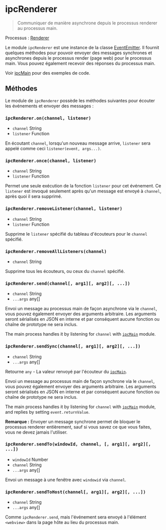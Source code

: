 # ipcRenderer

> Communiquer de manière asynchrone depuis le processus renderer au processus main.

Processus : [Renderer](../glossary.md#renderer-process)

Le module `ipcRenderer` est une instance de la classe [EventEmitter](https://nodejs.org/api/events.html#events_class_eventemitter). Il fournit quelques méthodes pour pouvoir envoyer des messages synchrones et asynchrones depuis le processus render (page web) pour le processus main. Vous pouvez également recevoir des réponses du processus main.

Voir [ipcMain](ipc-main.md) pour des exemples de code.

## Méthodes

Le module de `ipcRenderer` possède les méthodes suivantes pour écouter les événements et envoyer des messages :

### `ipcRenderer.on(channel, listener)`

* `channel` String
* `listener` Function

En écoutant `channel`, lorsqu'un nouveau message arrive, `listener` sera appelé comme ceci `listener(event, args...)`.

### `ipcRenderer.once(channel, listener)`

* `channel` String
* `listener` Function

Permet une seule exécution de la fonction `listener` pour cet événement. Ce `listener` est invoqué seulement après qu'un message est envoyé à `channel`, après quoi il sera supprimé.

### `ipcRenderer.removeListener(channel, listener)`

* `channel` String
* `listener` Function

Supprime le `listener` spécifié du tableau d'écouteurs pour le `channel` spécifié.

### `ipcRenderer.removeAllListeners(channel)`

* `channel` String

Supprime tous les écouteurs, ou ceux du `channel` spécifié.

### `ipcRenderer.send(channel[, arg1][, arg2][, ...])`

* `channel` String
* `...args` any[]

Envoi un message au processus main de façon asynchrone via le `channel`, vous pouvez également envoyer des arguments arbitraire. Les arguments seront sérialisés en JSON en interne et par conséquent aucune fonction ou chaîne de prototype ne sera inclus.

The main process handles it by listening for `channel` with [`ipcMain`](ipc-main.md) module.

### `ipcRenderer.sendSync(channel[, arg1][, arg2][, ...])`

* `channel` String
* `...args` any[]

Retourne `any` - La valeur renvoyé par l'écouteur du [`ipcMain`](ipc-main.md).

Envoi un message au processus main de façon synchrone via le `channel`, vous pouvez également envoyer des arguments arbitraire. Les arguments seront sérialisés en JSON en interne et par conséquent aucune fonction ou chaîne de prototype ne sera inclus.

The main process handles it by listening for `channel` with [`ipcMain`](ipc-main.md) module, and replies by setting `event.returnValue`.

**Remarque :** Envoyer un message synchrone permet de bloquer le processus renderer entièrement, sauf si vous savez ce que vous faites, vous ne devez jamais l'utiliser.

### `ipcRenderer.sendTo(windowId, channel, [, arg1][, arg2][, ...])`

* `windowId` Number
* `channel` String
* `...args` any[]

Envoi un message à une fenêtre avec `windowid` via `channel`.

### `ipcRenderer.sendToHost(channel[, arg1][, arg2][, ...])`

* `channel` String
* `...args` any[]

Comme `ipcRenderer.send`, mais l'événement sera envoyé à l'élément `<webview>` dans la page hôte au lieu du processus main.